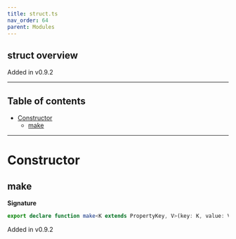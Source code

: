 ```yaml
---
title: struct.ts
nav_order: 64
parent: Modules
---
```


## struct overview

Added in v0.9.2

---

<h2 class="text-delta">Table of contents</h2>

- [Constructor](#constructor)
  - [make](#make)

---

# Constructor

## make

**Signature**

```ts
export declare function make<K extends PropertyKey, V>(key: K, value: V): { readonly [_ in K]: V }
```

Added in v0.9.2
